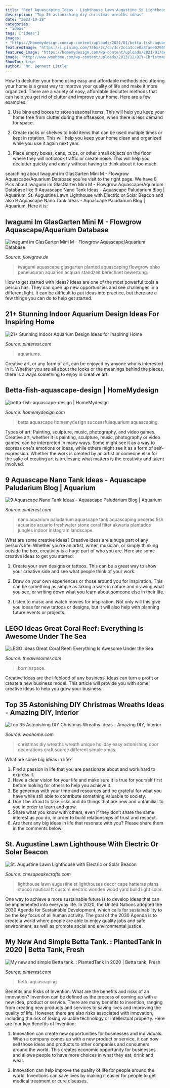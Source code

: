 ```yaml
---
title: "Reef Aquascaping Ideas - Lighthouse Lawn Augustine St Lighthouses Decor Cape Hatteras Plans Stucco Nautical Ft Custom Electric Wooden Wood Yard Build Light Solar"
description: "Top 35 astonishing diy christmas wreaths ideas"
date: "2023-10-28"
categories:
- "ideas"
tags: ["ideas"]
images:
- "https://homemydesign.com/wp-content/uploads/2021/01/betta-fish-aquascape-design.jpg"
featuredImage: "https://i.pinimg.com/736x/2c/ca/3c/2cca3cce0a8faee029559b0f10a4f48f.jpg"
featured_image: "https://homemydesign.com/wp-content/uploads/2021/01/betta-fish-aquascape-design.jpg"
image: "http://www.woohome.com/wp-content/uploads/2013/12/DIY-Christmas-Wreath-12.jpg"
ShowToc: true
author: "Mr. Bennett Little"
---
```



How to declutter your home using easy and affordable methods
decluttering your home is a great way to improve your quality of life and make it more organized. There are a variety of easy, affordable declutter methods that can help you get rid of clutter and improve your home. Here are a few examples:
1. Use bins and boxes to store seasonal items. This will help you keep your home free from clutter during the offseason, when there is less demand for space.

2. Create racks or shelves to hold items that can be used multiple times or kept in rotation. This will help you keep your home clean and organized while you use it again next year.

3. Place empty boxes, cans, cups, or other small objects on the floor where they will not block traffic or create noise. This will help you declutter quickly and easily without having to think about it too much.


	

		
searching about Iwagumi im GlasGarten Mini M - Flowgrow Aquascape/Aquarium Database you've visit to the right page. We have 8 Pics about Iwagumi im GlasGarten Mini M - Flowgrow Aquascape/Aquarium Database like 9 Aquascape Nano Tank Ideas - Aquascape Paludarium Blog | Aquarium, St. Augustine Lawn Lighthouse with Electric or Solar Beacon and also 9 Aquascape Nano Tank Ideas - Aquascape Paludarium Blog | Aquarium. Here it is:
		
    
## Iwagumi Im GlasGarten Mini M - Flowgrow Aquascape/Aquarium Database

<img loading=lazy src="https://www.flowgrow.de/db/images/tanks/detail/iwagumi-im-glasgarten-mini-m-51515f4e14075.jpg" onerror="this.onerror=null;this.src='https://tse2.mm.bing.net/th?id=OIP.ley5t57LFT9b8E2JuoZ5swHaFj&amp;pid=15.1';" alt="Iwagumi im GlasGarten Mini M - Flowgrow Aquascape/Aquarium Database">

_Source: flowgrow.de_

>iwagumi aquascape glasgarten planted aquascaping flowgrow ohko penelusuran aquarien acquari standzeit berechnet bewertung. 

	

How to get started with ideas?
Ideas are one of the most powerful tools a person has. They can open up new opportunities and see challenges in a different light. It can be difficult to put ideas into practice, but there are a few things you can do to help get started.

    
## 21+ Stunning Indoor Aquarium Design Ideas For Inspiring Home

<img loading=lazy src="https://i.pinimg.com/736x/2c/ca/3c/2cca3cce0a8faee029559b0f10a4f48f.jpg" onerror="this.onerror=null;this.src='https://tse2.mm.bing.net/th?id=OIP.QVHw6W6PuMpCszuy0PAYgQHaJR&amp;pid=15.1';" alt="21+ Stunning Indoor Aquarium Design Ideas for Inspiring Home">

_Source: pinterest.com_

>aquariums. 

	

Creative art, or any form of art, can be enjoyed by anyone who is interested in it. Whether you are all about the looks or the meanings behind the pieces, there is always something to enjoy in creative art.

    
## Betta-fish-aquascape-design | HomeMydesign

<img loading=lazy src="https://homemydesign.com/wp-content/uploads/2021/01/betta-fish-aquascape-design.jpg" onerror="this.onerror=null;this.src='https://tse3.mm.bing.net/th?id=OIP.wWOpmubl8wP69wFirTBMRwHaHa&amp;pid=15.1';" alt="betta-fish-aquascape-design | HomeMydesign">

_Source: homemydesign.com_

>betta aquascape homemydesign successfulaquarium aquascaping. 

	

Types of art: Painting, sculpture, music, photography, and video games.
Creative art, whether it is painting, sculpture, music, photography or video games, can be interpreted in many ways. Some might see it as a way to express one's emotions or ideas, while others might see it as a form of self-expression. Whether the work is created by an artist or someone else for the sake of creating art is irrelevant; what matters is the creativity and talent involved.

    
## 9 Aquascape Nano Tank Ideas - Aquascape Paludarium Blog | Aquarium

<img loading=lazy src="https://i.pinimg.com/736x/4b/f2/8f/4bf28f85af8d5ba25ae6d38ffc52b8f1.jpg" onerror="this.onerror=null;this.src='https://tse1.mm.bing.net/th?id=OIP.F4639r5nDzcN8J_ea0PFsQHaI0&amp;pid=15.1';" alt="9 Aquascape Nano Tank Ideas - Aquascape Paludarium Blog | Aquarium">

_Source: pinterest.com_

>nano aquarium paludarium aquascape tank aquascaping peceras fish acuarios acuario freshwater stone coral filter akwaria plantados jungles indoor instagram landscape. 

	

What are some creative ideas?
Creative ideas are a huge part of any person’s life. Whether you’re an artist, writer, musician, or simply thinking outside the box, creativity is a huge part of who you are. Here are some creative ideas to get you started:
1. Create your own designs or tattoos. This can be a great way to show your creative side and see what people think of your work.

2. Draw on your own experiences or those around you for inspiration. This can be something as simple as taking a walk in nature and drawing what you see, or writing down what you learn about someone else in their life.

3. Listen to music and watch movies for inspiration. Not only will this give you ideas for new tattoos or designs, but it will also help with planning future events or projects.


    
## LEGO Ideas Great Coral Reef: Everything Is Awesome Under The Sea

<img loading=lazy src="https://theawesomer.com/photos/2021/08/lego_ideas_coral_reef_4.jpg" onerror="this.onerror=null;this.src='https://tse1.mm.bing.net/th?id=OIP.Bx_ZRVKGjU6e9JtOU1MptwHaE8&amp;pid=15.1';" alt="LEGO Ideas Great Coral Reef: Everything Is Awesome Under the Sea">

_Source: theawesomer.com_

>borninspace. 

	

Creative ideas are the lifeblood of any business. Ideas can turn a profit or create a new business model. This article will provide you with some creative ideas to help you grow your business.

    
## Top 35 Astonishing DIY Christmas Wreaths Ideas - Amazing DIY, Interior

<img loading=lazy src="http://www.woohome.com/wp-content/uploads/2013/12/DIY-Christmas-Wreath-12.jpg" onerror="this.onerror=null;this.src='https://tse1.mm.bing.net/th?id=OIP.r2gA9MkyugEi22Ivdq-GYgHaJ4&amp;pid=15.1';" alt="Top 35 Astonishing DIY Christmas Wreaths Ideas - Amazing DIY, Interior">

_Source: woohome.com_

>christmas diy wreaths wreath unique holiday easy astonishing door decorations craft source different simple xmas. 

	

What are some big ideas in life?
1. Find a passion in life that you are passionate about and work hard to express it.
2. Have a clear vision for your life and make sure it is true for yourself first before looking for others to help you achieve it.
3. Be generous with your time and resources and be grateful for what you have while still able to contribute something valuable to society.
4. Don't be afraid to take risks and do things that are new and unfamiliar to you in order to learn and grow.
5. Share what you know with others, even if they don’t share the same interest as you do, in order to build relationships of trust and respect. 
6. Are there any big ideas in life that resonate with you? Please share them in the comments below!

    
## St. Augustine Lawn Lighthouse With Electric Or Solar Beacon

<img loading=lazy src="http://www.chesapeakecrafts.com/augustine1.PNG" onerror="this.onerror=null;this.src='https://tse1.mm.bing.net/th?id=OIP.EUnt9pG8JbhcqC8nbSxAfAAAAA&amp;pid=15.1';" alt="St. Augustine Lawn Lighthouse with Electric or Solar Beacon">

_Source: chesapeakecrafts.com_

>lighthouse lawn augustine st lighthouses decor cape hatteras plans stucco nautical ft custom electric wooden wood yard build light solar. 

	

One way to achieve a more sustainable future is to develop ideas that can be implemented into everyday life. In 2020, the United Nations adopted the 2030 Agenda for Sustainable Development, which calls for sustainability to be the key focus of all human activity. The goal of the 2030 Agenda is to create a world where people are able to enjoy quality jobs and safe environment, as well as promote social and environmental justice.

    
## My New And Simple Betta Tank. : PlantedTank In 2020 | Betta Tank, Fresh

<img loading=lazy src="https://i.pinimg.com/736x/b0/fc/4e/b0fc4ef4f7c4b0b6877224dc9f9684e0.jpg" onerror="this.onerror=null;this.src='https://tse3.mm.bing.net/th?id=OIP.aAdKM3nYlI61SQMswgSGYQHaJ4&amp;pid=15.1';" alt="My new and simple Betta tank. : PlantedTank in 2020 | Betta tank, Fresh">

_Source: pinterest.com_

>betta aquascaping. 

	

Benefits and Risks of Invention: What are the benefits and risks of an innovation?
Invention can be defined as the process of coming up with a new idea, product or service. There are many benefits to invention, ranging from creating new products and services to saving lives and improving the quality of life. However, there are also risks associated with innovation, including the risk of losing valuable technology or intellectual property. Here are four key Benefits of Invention: 
1) Innovation can create new opportunities for businesses and individuals. When a company comes up with a new product or service, it can now sell those ideas and products to other companies and consumers around the world. This creates economic opportunity for businesses and allows people to have more choices in what they eat, drink and wear. 

2) Innovation can help improve the quality of life for people around the world. Inventions can save lives by making it easier for people to get medical treatment or cure diseases.

